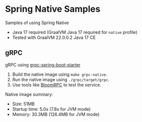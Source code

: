 # Spring Native Samples

Samples of using Spring Native

* Java 17 required (GraalVM Java 17 required for `native` profile)
* Tested with GraalVM 22.0.0.2 Java 17 CE

## gRPC

gRPC using [grpc-spring-boot-starter](https://github.com/yidongnan/grpc-spring-boot-starter)

1. Build the native image using `make grpc-native`.
2. Run the native image using `./grpc/target/grpc`.
3. Use tools like [BloomRPC](https://github.com/bloomrpc/bloomrpc) to test the service.

Native image summary:

* Size: 51MB
* Startup time: 5.0s (7.8s for JVM mode)
* Memory: 30.3MB     (126.4MB for JVM mode)